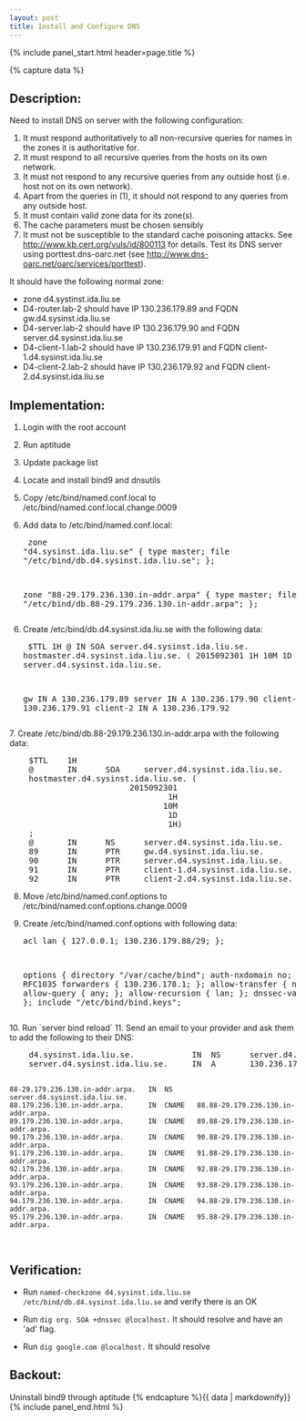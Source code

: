```yaml
---
layout: post
title: Install and Configure DNS
---
```


{% include panel_start.html header=page.title %}

{% capture data %}
## Description:
Need to install DNS on server with the following configuration:

1. It must respond authoritatively to all non-recursive queries for names in the zones it is authoritative for.
2. It must respond to all recursive queries from the hosts on its own network.
3. It must not respond to any recursive queries from any outside host (i.e.  host not on its own network).
4. Apart from the queries in (1), it should not respond to any queries from any outside host.
5. It must contain valid zone data for its zone(s).
6. The cache parameters must be chosen sensibly
7. It must not be susceptible to the standard cache poisoning attacks. See http://www.kb.cert.org/vuls/id/800113 for details. Test its DNS server using porttest.dns-oarc.net (see http://www.dns-oarc.net/oarc/services/porttest).

It should have the following normal zone:

- zone d4.systinst.ida.liu.se
- D4-router.lab-2 should have IP 130.236.179.89 and FQDN gw.d4.sysinst.ida.liu.se
- D4-server.lab-2 should have IP 130.236.179.90 and FQDN server.d4.sysinst.ida.liu.se
- D4-client-1.lab-2 should have IP 130.236.179.91 and FQDN client-1.d4.sysinst.ida.liu.se
- D4-client-2.lab-2 should have IP 130.236.179.92 and FQDN client-2.d4.sysinst.ida.liu.se


## Implementation:
1. Login with the root account
2. Run aptitude
3. Update package list
4. Locate and install bind9 and dnsutils

5. Copy /etc/bind/named.conf.local to /etc/bind/named.conf.local.change.0009
6. Add data to /etc/bind/named.conf.local: <pre>
    zone "d4.sysinst.ida.liu.se" {
      type master;
      file "/etc/bind/db.d4.sysinst.ida.liu.se";
    };

    zone "88-29.179.236.130.in-addr.arpa" {
      type master;
      file "/etc/bind/db.88-29.179.236.130.in-addr.arpa";
    };
</pre>

6. Create /etc/bind/db.d4.sysinst.ida.liu.se with the following data: <pre>
    $TTL    1H
    @        IN      SOA     server.d4.sysinst.ida.liu.se.
    hostmaster.d4.sysinst.ida.liu.se. (
                         2015092301
                                 1H
                                10M
                                 1D
                                 1H )
    ;
    @        IN      NS      server.d4.sysinst.ida.liu.se.

    gw       IN      A       130.236.179.89
    server   IN      A       130.236.179.90
    client-1 IN      A       130.236.179.91
    client-2 IN      A       130.236.179.92
</pre>
7. Create /etc/bind/db.88-29.179.236.130.in-addr.arpa with the following data: <pre>
    $TTL    1H
    @       IN      SOA     server.d4.sysinst.ida.liu.se.
    hostmaster.d4.sysinst.ida.liu.se. (
                         2015092301
                                 1H
                                10M
                                 1D
                                 1H)
    ;
    @       IN      NS      server.d4.sysinst.ida.liu.se.
    89      IN      PTR     gw.d4.sysinst.ida.liu.se.
    90      IN      PTR     server.d4.sysinst.ida.liu.se.
    91      IN      PTR     client-1.d4.sysinst.ida.liu.se.
    92      IN      PTR     client-2.d4.sysinst.ida.liu.se.
</pre>

8. Move /etc/bind/named.conf.options to /etc/bind/named.conf.options.change.0009
9. Create /etc/bind/named.conf.options with following data: <pre>
    acl lan { 127.0.0.1; 130.236.179.88/29; };

    options {
      directory "/var/cache/bind";
      auth-nxdomain no;    # conform to RFC1035
      forwarders { 130.236.178.1; };
      allow-transfer { none; };
      allow-query { any; };
      allow-recursion { lan; };
      dnssec-validation yes;
    };
    include "/etc/bind/bind.keys";
</pre>
10. Run `server bind reload`
11. Send an email to your provider and ask them to add the following to their DNS: <pre>
    d4.sysinst.ida.liu.se.            IN  NS      server.d4.sysinst.ida.liu.se.
    server.d4.sysinst.ida.liu.se.     IN  A       130.236.179.90

    88-29.179.236.130.in-addr.arpa.   IN  NS      server.d4.sysinst.ida.liu.se.
    88.179.236.130.in-addr.arpa.      IN  CNAME   88.88-29.179.236.130.in-addr.arpa.
    89.179.236.130.in-addr.arpa.      IN  CNAME   89.88-29.179.236.130.in-addr.arpa.
    90.179.236.130.in-addr.arpa.      IN  CNAME   90.88-29.179.236.130.in-addr.arpa.
    91.179.236.130.in-addr.arpa.      IN  CNAME   91.88-29.179.236.130.in-addr.arpa.
    92.179.236.130.in-addr.arpa.      IN  CNAME   92.88-29.179.236.130.in-addr.arpa.
    93.179.236.130.in-addr.arpa.      IN  CNAME   93.88-29.179.236.130.in-addr.arpa.
    94.179.236.130.in-addr.arpa.      IN  CNAME   94.88-29.179.236.130.in-addr.arpa.
    95.179.236.130.in-addr.arpa.      IN  CNAME   95.88-29.179.236.130.in-addr.arpa.
</pre>

## Verification:
- Run `named-checkzone d4.sysinst.ida.liu.se /etc/bind/db.d4.sysinst.ida.liu.se` and verify there is an OK

- Run `dig org. SOA +dnssec @localhost.` It should resolve and have an 'ad' flag.
- Run `dig google.com @localhost.` It should resolve

## Backout:
  Uninstall bind9 through aptitude
{% endcapture %}{{ data | markdownify}}
{% include panel_end.html %}
